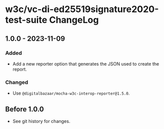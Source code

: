 # w3c/vc-di-ed25519signature2020-test-suite ChangeLog

## 1.0.0 - 2023-11-09

### Added
- Add a new reporter option that generates the JSON used to create the report.

### Changed
- Use `@digitalbazaar/mocha-w3c-interop-reporter@1.5.0`.

## Before 1.0.0

- See git history for changes.
